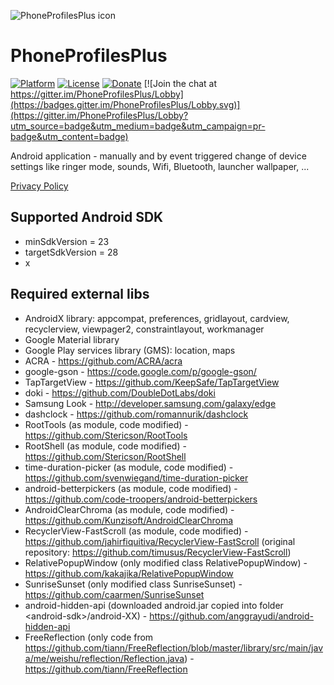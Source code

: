 ![PhoneProfilesPlus icon](/art/ic_launcher_README.png)  

PhoneProfilesPlus
=================

[![Platform](https://img.shields.io/badge/platform-android-green.svg)](http://developer.android.com/index.html)
[![License](https://img.shields.io/hexpm/l/plug.svg)](https://github.com/henrichg/PhoneProfilesPlus/blob/master/LICENSE)
[![Donate](https://img.shields.io/badge/Donate-PayPal-green.svg)](https://www.paypal.com/cgi-bin/webscr?cmd=_donations&business=AF5QK49DMAL2U&currency_code=EUR)
[![Join the chat at https://gitter.im/PhoneProfilesPlus/Lobby](https://badges.gitter.im/PhoneProfilesPlus/Lobby.svg)](https://gitter.im/PhoneProfilesPlus/Lobby?utm_source=badge&utm_medium=badge&utm_campaign=pr-badge&utm_content=badge)

Android application - manually and by event triggered change of device settings like ringer mode, sounds, Wifi, Bluetooth, launcher wallpaper, ...

[Privacy Policy](https://sites.google.com/site/phoneprofilesplus/home/privacy-policy)

Supported Android SDK
----------------------

- minSdkVersion = 23
- targetSdkVersion = 28
- x

Required external libs
----------------------

- AndroidX library: appcompat, preferences, gridlayout, cardview, recyclerview, viewpager2, constraintlayout, workmanager
- Google Material library
- Google Play services library (GMS): location, maps
- ACRA - https://github.com/ACRA/acra
- google-gson - https://code.google.com/p/google-gson/
- TapTargetView - https://github.com/KeepSafe/TapTargetView
- doki - https://github.com/DoubleDotLabs/doki
- Samsung Look - http://developer.samsung.com/galaxy/edge
- dashclock - https://github.com/romannurik/dashclock
- RootTools (as module, code modified) - https://github.com/Stericson/RootTools
- RootShell (as module, code modified) - https://github.com/Stericson/RootShell
- time-duration-picker (as module, code modified) - https://github.com/svenwiegand/time-duration-picker
- android-betterpickers (as module, code modified) - https://github.com/code-troopers/android-betterpickers
- AndroidClearChroma (as module, code modified) - https://github.com/Kunzisoft/AndroidClearChroma
- RecyclerView-FastScroll (as module, code modified) - https://github.com/jahirfiquitiva/RecyclerView-FastScroll (original repository: https://github.com/timusus/RecyclerView-FastScroll)
- RelativePopupWindow (only modified class RelativePopupWindow) - https://github.com/kakajika/RelativePopupWindow
- SunriseSunset (only modified class SunriseSunset) - https://github.com/caarmen/SunriseSunset
- android-hidden-api (downloaded android.jar copied into folder \<android-sdk\>/android-XX) - https://github.com/anggrayudi/android-hidden-api
- FreeReflection (only code from https://github.com/tiann/FreeReflection/blob/master/library/src/main/java/me/weishu/reflection/Reflection.java) - https://github.com/tiann/FreeReflection
